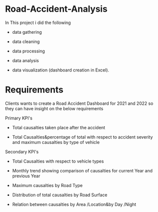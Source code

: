 # Road-Accident-Analysis

In This project i did the following

- data gathering

- data cleaning 

- data processing 

- data analysis 

- data visualization (dashboard creation in Excel). 


# Requirements 
Clients wants to create a Road Accident Dashboard for 2021 and 2022 so they can have insight on the below requirements 

Primary KPI's
- Total causalties taken place after the accident
  
- Total Causalties&percentage of total with respect to accident
severity and maximum causalties by type of vehicle

Secondary KPI's
- Total Causalties with respect to vehicle types 

- Monthly trend showing comparison of causalties for current Year and previous Year 

- Maximum causalties by Road Type 

- Distribution of total causalties by Road Surface

- Relation between causalties by Area /Location&by Day /Night
